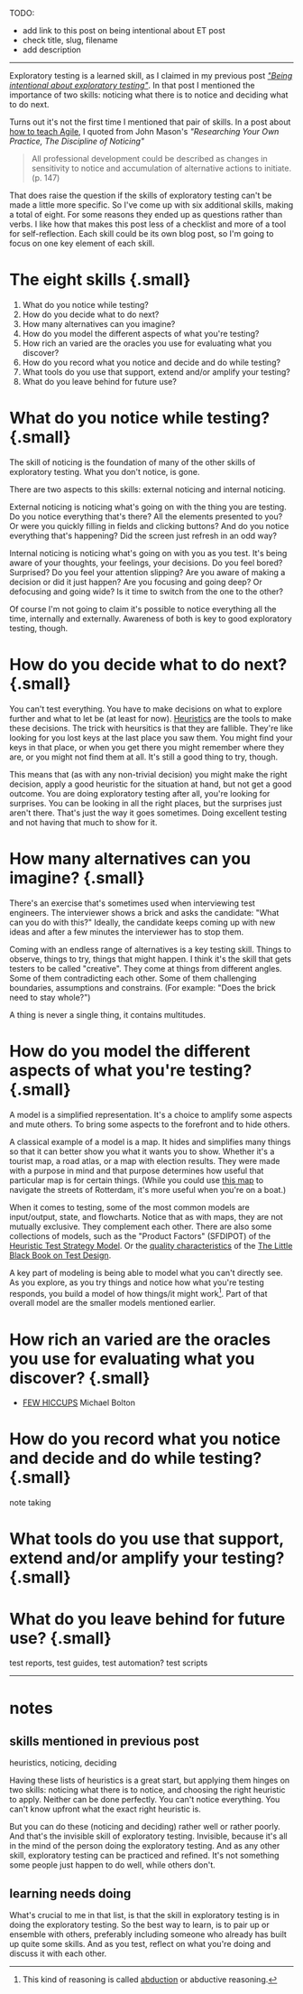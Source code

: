 <!--
.. title: The eight skills of exploratory testing
.. slug: the-eight-skills-of-exploratory-testing
.. date: 2024-12-08
.. category: exploratory testing
.. tags: exploratory testing, quality engineering, software development, software testing
.. type: text
.. description: 
-->

TODO:

- add link to this post on being intentional about ET post
- check title, slug, filename
- add description

---


Exploratory testing is a learned skill, as I claimed in my previous post *["Being intentional about exploratory testing"](link://slug/being-intentional-about-exploratory-testing)*. In that post I mentioned the importance of two skills: noticing what there is to notice and deciding what to do next.

Turns out it's not the first time I mentioned that pair of skills. In a post about [how to teach Agile](link://slug/an-approach-to-teaching-agile-20-years-after-the-agile-manifesto#noticing-options-principles), I quoted from John Mason's *"Researching Your Own Practice, The Discipline of Noticing"*

> All professional development could be described as changes in sensitivity to notice and accumulation of alternative actions to initiate. (p. 147)

That does raise the question if the skills of exploratory testing can't be made a little more specific. So I've come up with six additional skills, making a total of eight. For some reasons they ended up as questions rather than verbs. I like how that makes this post less of a checklist and more of a tool for self-reflection. Each skill could be its own blog post, so I'm going to focus on one key element of each skill.

<!-- TEASER_END -->

# The eight skills {.small}

1. What do you notice while testing?
1. How do you decide what to do next?
1. How many alternatives can you imagine?
1. How do you model the different aspects of what you're testing?
1. How rich an varied are the oracles you use for evaluating what you discover?
1. How do you record what you notice and decide and do while testing?
1. What tools do you use that support, extend and/or amplify your testing?
1. What do you leave behind for future use?


# What do you notice while testing? {.small}

The skill of noticing is the foundation of many of the other skills of exploratory testing. What you don't notice, is gone.

There are two aspects to this skills: external noticing and internal noticing.

External noticing is noticing what's going on with the thing you are testing. Do you notice everything that's there? All the elements presented to you? Or were you quickly filling in fields and clicking buttons? And do you notice everything that's happening? Did the screen just refresh in an odd way?

Internal noticing is noticing what's going on with you as you test. It's being aware of your thoughts, your feelings, your decisions. Do you feel bored? Surprised? Do you feel your attention slipping? Are you aware of making a decision or did it just happen? Are you focusing and going deep? Or defocusing and going wide? Is it time to switch from the one to the other?

Of course I'm not going to claim it's possible to notice everything all the time, internally and externally. Awareness of both is key to good exploratory testing, though.


# How do you decide what to do next? {.small}

You can't test everything. You have to make decisions on what to explore further and what to let be (at least for now). [Heuristics](link://slug/being-intentional-about-exploratory-testing#learned-skill) are the tools to make these decisions. The trick with heursitics is that they are fallible. They're like looking for you lost keys at the last place you saw them. You might find your keys in that place, or when you get there you might remember where they are, or you might not find them at all. It's still a good thing to try, though.

This means that (as with any non-trivial decision) you might make the right decision, apply a good heuristic for the situation at hand, but not get a good outcome. You are doing exploratory testing after all, you're looking for surprises. You can be looking in all the right places, but the surprises just aren't there. That's just the way it goes sometimes. Doing excellent testing and not having that much to show for it.


# How many alternatives can you imagine? {.small}

There's an exercise that's sometimes used when interviewing test engineers. The interviewer shows a brick and asks the candidate: "What can you do with this?" Ideally, the candidate keeps coming up with new ideas and after a few minutes the interviewer has to stop them.

Coming with an endless range of alternatives is a key testing skill. Things to observe, things to try, things that might happen. I think it's the skill that gets testers to be called "creative". They come at things from different angles. Some of them contradicting each other. Some of them challenging boundaries, assumptions and constrains. (For example: "Does the brick need to stay whole?")

A thing is never a single thing, it contains multitudes.


# How do you model the different aspects of what you're testing? {.small}

A model is a simplified representation. It's a choice to amplify some aspects and mute others. To bring some aspects to the forefront and to hide others.

A classical example of a model is a map. It hides and simplifies many things so that it can better show you what it wants you to show. Whether it's a tourist map, a road atlas, or a map with election results. They were made with a purpose in mind and that purpose determines how useful that particular map is for certain things. (While you could use [this map](/images/2024/waterkaart_Rdam_klein.jpg) to navigate the streets of Rotterdam, it's more useful when you're on a boat.)

When it comes to testing, some of the most common models are input/output, state, and flowcharts. Notice that as with maps, they are not mutually exclusive. They complement each other. There are also some collections of models, such as the "Product Factors" (SFDIPOT) of the [Heuristic Test Strategy Model](https://www.satisfice.com/download/heuristic-test-strategy-model). Or the [quality characteristics](https://thetesteye.com/posters/TheTestEye_SoftwareQualityCharacteristics.pdf) of the [The Little Black Book on Test Design](https://thetesteye.com/blog/2011/09/the-little-black-book-on-test-design/).

A key part of modeling is being able to model what you can't directly see. As you explore, as you try things and notice how what you're testing responds, you build a model of how things/it might work[^1]. Part of that overall model are the smaller models mentioned earlier.


[^1]: This kind of reasoning is called [abduction](https://plato.stanford.edu/entries/abduction/) or abductive reasoning.



# How rich an varied are the oracles you use for evaluating what you discover? {.small}

- [FEW HICCUPS](https://developsense.com/blog/2012/07/few-hiccupps) Michael Bolton


# How do you record what you notice and decide and do while testing? {.small}

note taking




# What tools do you use that support, extend and/or amplify your testing? {.small}


# What do you leave behind for future use? {.small}
test reports, test guides, test automation? test scripts


---

# notes

## skills mentioned in previous post

heuristics, noticing, deciding

Having these lists of heuristics is a great start, but applying them hinges on two skills: noticing what there is to notice, and choosing the right heuristic to apply. Neither can be done perfectly. You can't notice everything. You can't know upfront what the exact right heuristic is.

But you can do these (noticing and deciding) rather well or rather poorly. And that's the invisible skill of exploratory testing. Invisible, because it's all in the mind of the person doing the exploratory testing. And as any other skill, exploratory testing can be practiced and refined. It's not something some people just happen to do well, while others don't.

## learning needs doing

What's crucial to me in that list, is that the skill in exploratory testing is in doing the exploratory testing. So the best way to learn, is to pair up or ensemble with others, preferably including someone who already has built up quite some skills. And as you test, reflect on what you're doing and discuss it with each other.
